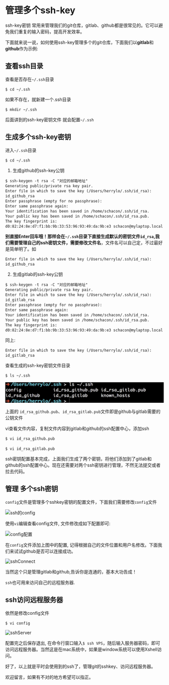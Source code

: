 # 管理多个ssh-key

ssh-key密钥 常用来管理我们的git仓库，gitlab、github都是很常见的。它可以避免我们重复的输入密码，提高开发效率。

下面就来说一说，如何使用ssh-key管理多个的git仓库，下面我们以**gitlab**和**github**作为示例:

## 查看ssh目录

查看是否存在```~/.ssh```目录
```
$ cd ~/.ssh
```
如果不存在，就新建一个.ssh目录
```
$ mkdir ~/.ssh
```

后面讲到的ssh-key密钥文件 就会配置```~/.ssh```

## 生成多个ssh-key密钥

进入```~/.ssh```目录
```
$ cd ~/.ssh
```

1. 生成github的ssh-key公钥

```
$ ssh-keygen -t rsa -C "对应的邮箱地址"
Generating public/private rsa key pair.
Enter file in which to save the key (/Users/herrylo/.ssh/id_rsa): id_github_rsa
Enter passphrase (empty for no passphrase):
Enter same passphrase again:
Your identification has been saved in /home/schacon/.ssh/id_rsa.
Your public key has been saved in /home/schacon/.ssh/id_rsa.pub.
The key fingerprint is:
d0:82:24:8e:d7:f1:bb:9b:33:53:96:93:49:da:9b:e3 schacon@mylaptop.local
```

**别直接Enter回车哦！那样会在```~/.ssh```目录下直接生成默认的密钥文件```id_rsa```,我们需要管理自己的ssh密钥文件，需要修改文件名**，文件名可以自己定，不过最好是简单明了。如
```
Enter file in which to save the key (/Users/herrylo/.ssh/id_rsa): id_github_rsa
```

2. 生成gitlab的ssh-key公钥
```
$ ssh-keygen -t rsa -C "对应的邮箱地址"
Generating public/private rsa key pair.
Enter file in which to save the key (/Users/herrylo/.ssh/id_rsa): id_gitlab_rsa
Enter passphrase (empty for no passphrase):
Enter same passphrase again:
Your identification has been saved in /home/schacon/.ssh/id_rsa.
Your public key has been saved in /home/schacon/.ssh/id_rsa.pub.
The key fingerprint is:
d0:82:24:8e:d7:f1:bb:9b:33:53:96:93:49:da:9b:e3 schacon@mylaptop.local
```

同上:
```
Enter file in which to save the key (/Users/herrylo/.ssh/id_rsa): id_gitlab_rsa
```

查看生成的ssh-key密钥文件目录
```
$ ls ~/.ssh 
```
![ssh目录](../../img/sshDir.png)

上面的 ```id_rsa_github.pub```、```id_rsa_gitlab.pub```文件即是github与gitlab需要的公钥文件

vi查看文件内容，复制文件内容到gitlab和github的ssh配置中心，添加ssh
```
$ vi id_rsa_github.pub

$ vi id_rsa_gitlab.pub
```

ssh密钥配置基本完成，上面我们生成了两个密钥，将他们添加到了gitlab和github的ssh配置中心。现在还需要对两个ssh密钥进行管理，不然无法提交或者拉去代码。

## 管理 多个ssh密钥

```config```文件是管理多个sshkey密钥的配置文件，下面我们需要修改```config```文件

![ssh的config](../../img/sshConfig.png)

使用```vi```编辑查看config文件, 文件修改成如下配置即可:

![config配置](../../img/configSsh.png)

在```config```文件添加上图中的配置, 记得根据自己的文件位置和用户名修改。下面我们来试试github是否可以连接成功。

![sshConnect](../../img/sshConnect.png)

当然这个只是管理gitlab和github,告诉你是连通的，基本大功告成！

```ssh```也可用来访问自己的远程服务器.

## ssh访问远程服务器

依然是修改config文件
```
$ vi config
```
![sshServer](../../img/sshServer.png)

配置完之后保存退出, 在命令行窗口输入```$ ssh VPS```，随后输入服务器密码，即可访问远程服务器。当然这是在mac系统中，如果是window系统可以使用Xshell访问。

好了，以上就是平时会使用到的ssh了，管理git的sshkey、访问远程服务器。

欢迎留言，如果有不对的地方希望可以指正。


